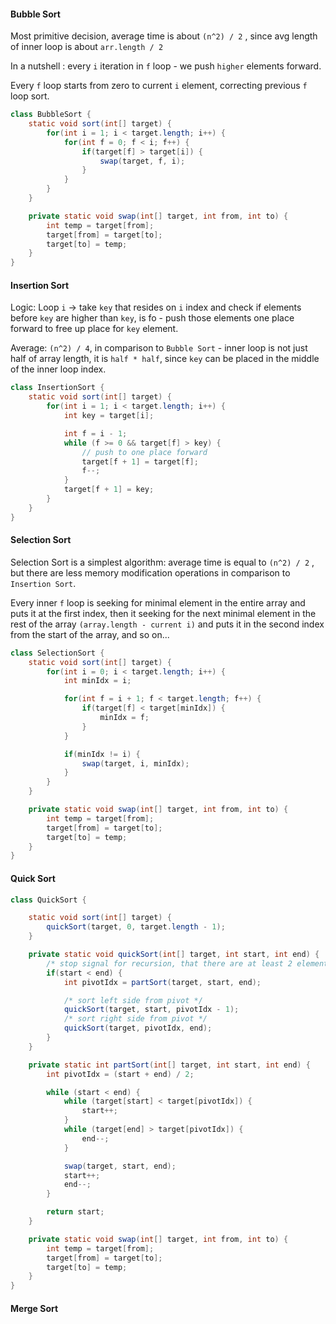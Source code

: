 #### Bubble Sort
Most primitive decision, average time is about `(n^2) / 2` , since avg length of inner loop is about `arr.length / 2`

In a nutshell : every `i` iteration in `f` loop - we push `higher` elements forward. 

Every `f` loop starts from zero to current `i` element, correcting previous `f` loop sort.

```java
class BubbleSort {
    static void sort(int[] target) {
        for(int i = 1; i < target.length; i++) {
            for(int f = 0; f < i; f++) {
                if(target[f] > target[i]) {
                    swap(target, f, i);
                }
            }
        }
    }

    private static void swap(int[] target, int from, int to) {
        int temp = target[from];
        target[from] = target[to];
        target[to] = temp;
    }
}
```

#### Insertion Sort

Logic: Loop `i` -> take `key` that resides on `i` index and check if elements before `key` are higher than `key`, is fo - push those elements one place forward to free up place for `key` element.

Average: `(n^2) / 4`, in comparison to `Bubble Sort` - inner loop is not just half of array length, it is `half * half`, since `key` can be placed in the middle of the inner loop index.

```java
class InsertionSort {
    static void sort(int[] target) {
        for(int i = 1; i < target.length; i++) {
            int key = target[i];

            int f = i - 1;
            while (f >= 0 && target[f] > key) {
                // push to one place forward
                target[f + 1] = target[f];
                f--;
            }
            target[f + 1] = key;
        }
    }
}
```
#### Selection Sort
Selection Sort is a simplest algorithm: average time is equal to `(n^2) / 2` , but there are less memory modification operations in comparison to `Insertion Sort`.

Every inner `f` loop is seeking for minimal element in the entire array and puts it at the first index,
then it seeking for the next minimal element in the rest of the array `(array.length - current i)` and puts it in the second index from the start of the array, and so on...


```java
class SelectionSort {
    static void sort(int[] target) {
        for(int i = 0; i < target.length; i++) {
            int minIdx = i;

            for(int f = i + 1; f < target.length; f++) {
                if(target[f] < target[minIdx]) {
                    minIdx = f;
                }
            }

            if(minIdx != i) {
                swap(target, i, minIdx);
            }
        }
    }

    private static void swap(int[] target, int from, int to) {
        int temp = target[from];
        target[from] = target[to];
        target[to] = temp;
    }
}
```
#### Quick Sort

```java
class QuickSort {

    static void sort(int[] target) {
        quickSort(target, 0, target.length - 1);
    }

    private static void quickSort(int[] target, int start, int end) {
        /* stop signal for recursion, that there are at least 2 elements to sort */
        if(start < end) {
            int pivotIdx = partSort(target, start, end);

            /* sort left side from pivot */
            quickSort(target, start, pivotIdx - 1);
            /* sort right side from pivot */
            quickSort(target, pivotIdx, end);
        }
    }

    private static int partSort(int[] target, int start, int end) {
        int pivotIdx = (start + end) / 2;

        while (start < end) {
            while (target[start] < target[pivotIdx]) {
                start++;
            }
            while (target[end] > target[pivotIdx]) {
                end--;
            }

            swap(target, start, end);
            start++;
            end--;
        }

        return start;
    }

    private static void swap(int[] target, int from, int to) {
        int temp = target[from];
        target[from] = target[to];
        target[to] = temp;
    }
}
```

#### Merge Sort

